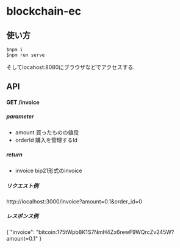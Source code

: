 # blockchain-ec

## 使い方

```
$npm i
$npm run serve
```

そしてlocahost:8080にブラウザなどでアクセスする.

## API
#### GET /invoice 
##### parameter
- amount
買ったものの値段
- orderId
購入を管理するId

##### return
- invoice bip21形式のinvoice

##### リクエスト例
http://localhost:3000/invoice?amount=0.1&order_id=0

##### レスポンス例
{
    "invoice": "bitcoin:175tWpb8K1S7NmH4Zx6rewF9WQrcZv245W?amount=0.1"
}